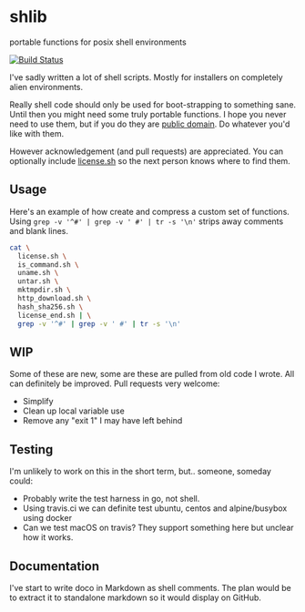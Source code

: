 # shlib
portable functions for posix shell environments

[![Build Status](https://travis-ci.org/client9/shlib.svg?branch=master)](https://travis-ci.org/client9/shlib)

I've sadly written a lot of shell scripts.   Mostly for installers on
completely alien environments.

Really shell code should only be used for boot-strapping to something sane.  Until then you might need some truly portable functions.  I hope you never need to use them, but if you do they are [public domain](http://unlicense.org).  Do whatever you'd like with them.

However acknowledgement (and pull requests) are appreciated.  You can optionally include [license.sh](license.sh) so the next person knows where to find them.

## Usage

Here's an example of how create and compress a custom set of functions.  Using `grep -v '^#' | grep -v ' #' | tr -s '\n'` strips away comments and blank lines.

```bash
cat \
  license.sh \
  is_command.sh \
  uname.sh \
  untar.sh \
  mktmpdir.sh \
  http_download.sh \
  hash_sha256.sh \
  license_end.sh | \
  grep -v '^#' | grep -v ' #' | tr -s '\n'
```

## WIP

Some of these are new, some are these are pulled from old code I wrote.   All can definitely be
improved.  Pull requests very welcome:

* Simplify
* Clean up local variable use
* Remove any "exit 1" I may have left behind

## Testing

I'm unlikely to work on this in the short term, but.. someone, someday could:

* Probably write the test harness in go, not shell.
* Using travis.ci we can definite test ubuntu, centos and alpine/busybox using docker
* Can we test macOS on travis?  They support something here but unclear how it works.

## Documentation

I've start to write doco in Markdown as shell comments.  The plan would be to extract it to standalone markdown so it would display on GitHub.

